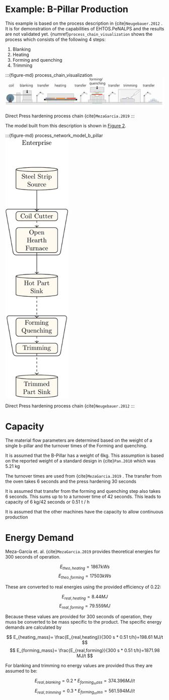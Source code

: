 # Example: B-Pillar Production 
This example is based on the process description in {cite}`Neugebauer.2012` . It is for demonstration of the capabilities of EHTOS.PeNALPS and the results are not validated yet. {numref}`process_chain_visualization` 
shows the process which consists of the following 4 steps:
1. Blanking
2. Heating
3. Forming and quenching
4. Trimming

:::{figure-md} process_chain_visualization
<img src="../visualizations/examples/b-pillar/direct_hardening_process_chain.jpg" >

Direct Press hardening process chain {cite}`MezaGarcia.2019` 
:::

The model built from this description is shown in [Figure 2](process_network_model_b_pillar).

:::{figure-md} process_network_model_b_pillar
<img src="../visualizations/examples/b-pillar/enterprise_text_file.png" width="200"/>

Direct Press hardening process chain {cite}`Neugebauer.2012`
:::

# Capacity
The material flow parameters are determined based on the weight of a single b-pillar and the turnover times of the Forming and quenching.

It is assumed that the B-Pillar has a weight of 6kg. This assumption is based on the reported weight of a standard design in {cite}`Pan.2010` which was 5.21 kg

The turnover times are used from {cite}`MezaGarcia.2019` . The transfer from the oven takes 6 seconds and the press hardening 30 seconds

It is assumed that transfer from the forming and quenching step also takes 6 seconds. This sums up to to a turnover time of 42 seconds. This leads to capacity of 6 kg/42 seconds or 0.51 t / h


It is assumed that the other machines have the capacity to allow continuous production

# Energy Demand

Meza-García et. al. {cite}`MezaGarcia.2019` provides theoretical energies for 300 seconds of operation. 

$$
E_{theo, heating} = 1867 kWs
$$
$$
E_{theo,forming} = 17503 kWs
$$

These are converted to real energies using the provided efficiency of 0.22:

$$
E_{real,heating} = 8.44 MJ
$$
$$
E_{real,forming} = 79.559 MJ
$$

Because these values are provided for 300 seconds of operation, they muss be converted to be mass specific to the product.
The specific energy demands are calculated by 

$$
E_{heating_mass}= \frac{E_{real,heating}}{300 s * 0.51 t/h}=198.61 MJ/t
$$
$$
E_{forming_mass}= \frac{E_{real,forming}}{300 s * 0.51 t/h}=1871.98 MJ/t
$$

For blanking and trimming no energy values are provided thus they are assumed to be:

$$
E_{real,blanking} = 0.2 * E_{forming_mass}= 374.396 MJ/t
$$
$$
E_{real,trimming} = 0.3 * E_{forming_mass} = 561.594 MJ/t
$$



